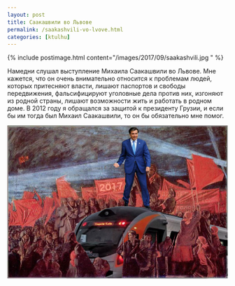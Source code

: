 ```yaml
---
layout: post
title: Саакашвили во Львове
permalink: /saakashvili-vo-lvove.html
categories: [ktulhu]
---
```


{% include postimage.html content="/images/2017/09/saakashvili.jpg " %}

Намедни слушал выступление Михаила Саакашвили во Львове. 
Мне кажется, что он очень внимательно относится к проблемам людей, которых притесняют власти, 
лишают паспортов и свободы передвижения, 
фальсифицируют уголовные дела против них, изгоняют из родной страны, 
лишают возможности жить и работать в родном доме. 
В 2012 году я обращался за защитой к президенту Грузии, и если бы им тогда был Михаил Саакашвили, то он бы обязательно мне помог.

![_config.yml](/images/2017/09/sa1.png)
